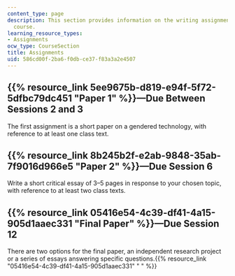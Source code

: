 ```yaml
---
content_type: page
description: This section provides information on the writing assignments for the
  course.
learning_resource_types:
- Assignments
ocw_type: CourseSection
title: Assignments
uid: 586cd00f-2ba6-f0db-ce37-f83a3a2e4507
---
```


{{% resource_link 5ee9675b-d819-e94f-5f72-5dfbc79dc451 "Paper 1" %}}—Due Between Sessions 2 and 3
---------------------------------------------------------------------------------

The first assignment is a short paper on a gendered technology, with reference to at least one class text.

{{% resource_link 8b245b2f-e2ab-9848-35ab-7f9016d966e5 "Paper 2" %}}—Due Session 6
------------------------------------------------------------------

Write a short critical essay of 3–5 pages in response to your chosen topic, with reference to at least two class texts.

{{% resource_link 05416e54-4c39-df41-4a15-905d1aaec331 "Final Paper" %}}—Due Session 12
---------------------------------------------------------------------------

There are two options for the final paper, an independent research project or a series of essays answering specific questions.{{% resource_link "05416e54-4c39-df41-4a15-905d1aaec331" "   " %}}